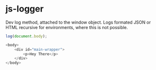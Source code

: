 # js-logger
Dev log method, attached to the window object. Logs formated JSON or HTML recursive for environments, where this is not possible.

```javascript
log(document.body);
```

```javascript
<body>
    <div id="main-wrapper">
        <p>Hey There</p>    
    </div>
</body>
```
